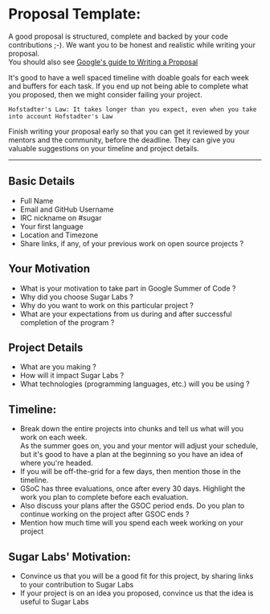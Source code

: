 # Proposal Template:
A good proposal is structured, complete and backed by your code contributions ;-). We want you to be honest and realistic while writing your proposal.<br>
You should also see [Google's guide to Writing a Proposal](https://google.github.io/gsocguides/student/writing-a-proposal)

It's good to have a well spaced timeline with doable goals for each week and buffers for each task. If you end up not being able to complete what you proposed, then we might consider failing your project.

```
Hofstadter's Law: It takes longer than you expect, even when you take into account Hofstadter's Law
```

Finish writing your proposal early so that you can get it reviewed by your mentors and the community, before the deadline. They can give you valuable suggestions on your timeline and project details.

---------------
## Basic Details
 - Full Name
 - Email and GitHub Username
 - IRC nickname on #sugar
 - Your first language
 - Location and Timezone
 - Share links, if any, of your previous work on open source projects ?<br>


## Your Motivation
 - What is your motivation to take part in Google Summer of Code ?
 - Why did you choose Sugar Labs ?
 - Why do you want to work on this particular project ?
 - What are your expectations from us during and after successful completion of the program ?


## Project Details
 - What are you making ? 
 - How will it impact Sugar Labs ?
 - What technologies (programming languages, etc.) will you be using ?

## Timeline:
 - Break down the entire projects into chunks and tell us what will you work on each week.<br>
   As the summer goes on, you and your mentor will adjust your schedule, but it's good to have a plan at the beginning so you have an idea of where you're headed.
 - If you will be off-the-grid for a few days, then mention those in the timeline.
 - GSoC has three evaluations, once after every 30 days. Highlight the work you plan to complete before each evaluation.
 - Also discuss your plans after the GSOC period ends. Do you plan to continue working on the project after GSOC ends ?
 - Mention how much time will you spend each week working on your project

## Sugar Labs' Motivation:
 - Convince us that you will be a good fit for this project, by sharing links to your contribution to Sugar Labs
 - If your project is on an idea you proposed, convince us that the idea is useful to Sugar Labs
